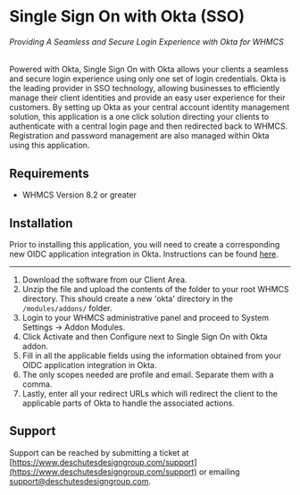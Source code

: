 # Single Sign On with Okta (SSO)

###### Providing A Seamless and Secure Login Experience with Okta for WHMCS

Powered with Okta, Single Sign On with Okta allows your clients a seamless and secure login experience using only one set of login credentials. Okta is the leading provider in SSO technology, allowing businesses to efficiently manage their client identities and provide an easy user experience for their customers. By setting up Okta as your central account identity management solution, this application is a one click solution directing your clients to authenticate with a central login page and then redirected back to WHMCS. Registration and password management are also managed within Okta using this application.

## Requirements

- WHMCS Version 8.2 or greater

## Installation

Prior to installing this application, you will need to create a corresponding new OIDC application integration in Okta. Instructions can be found [here](https://developer.okta.com/docs/guides/add-an-external-idp/apple/register-app-in-okta/).

***

1. Download the software from our Client Area.
2. Unzip the file and upload the contents of the folder to your root WHMCS directory. This should create a new 'okta' directory in the `/modules/addons/` folder.
3. Login to your WHMCS administrative panel and proceed to System Settings -> Addon Modules.
4. Click Activate and then Configure next to Single Sign On with Okta addon.
5. Fill in all the applicable fields using the information obtained from your OIDC application integration in Okta.
6. The only scopes needed are profile and email. Separate them with a comma.
7. Lastly, enter all your redirect URLs which will redirect the client to the applicable parts of Okta to handle the associated actions.

## Support
Support can be reached by submitting a ticket at [https://www.deschutesdesigngroup.com/support](https://www.deschutesdesigngroup.com/support) or emailing [support@deschutesdesigngroup.com](mailto://support@deschutesdesigngroup.com).